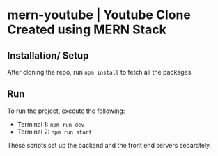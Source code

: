 # mern-youtube | Youtube Clone Created using MERN Stack
## Installation/ Setup
  After cloning the repo, run `npm install` to fetch all the packages.

## Run  
To run the project, execute the following:
  * Terminal 1: `npm run dev`
  * Terminal 2: `npm run start`

These scripts set up the backend and the front end servers separately.

